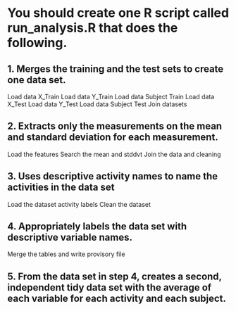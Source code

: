 # You should create one R script called run_analysis.R that does the following. 
## 1. Merges the training and the test sets to create one data set.
 Load data X_Train 
 Load data Y_Train 
 Load data Subject Train
 Load data X_Test
 Load data Y_Test
 Load data Subject Test
 Join datasets

## 2. Extracts only the measurements on the mean and standard deviation for each measurement. 
 Load the features
 Search the mean and stddvt
 Join the data and cleaning

## 3. Uses descriptive activity names to name the activities in the data set
 Load the dataset activity labels
 Clean the dataset

## 4. Appropriately labels the data set with descriptive variable names. 
 Merge the tables and write provisory file


## 5. From the data set in step 4, creates a second, independent tidy data set with the average of each variable for each activity and each subject.

